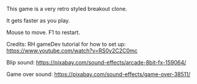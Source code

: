 This game is a very retro styled breakout clone. 

It gets faster as you play.

Mouse to move. F1 to restart. 

Credits:
RH gameDev tutorial for how to set up: https://www.youtube.com/watch?v=RS0y2C2C0mc

Blip sound: https://pixabay.com/sound-effects/arcade-8bit-fx-159064/ 

Game over sound: https://pixabay.com/sound-effects/game-over-38511/
